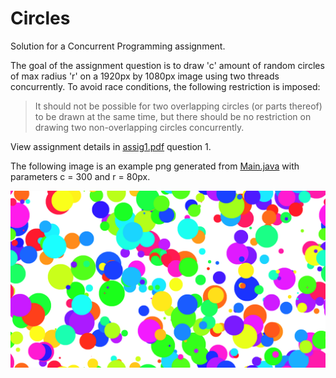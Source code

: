 # Circles
Solution for a Concurrent Programming assignment.

The goal of the assignment question is to draw 'c' amount of random circles of max radius 'r' on a 1920px by 1080px image using two threads concurrently. To avoid race conditions, the following restriction is imposed:

> It should not be possible for two overlapping circles (or parts thereof) to be drawn at the same time, but there should be no restriction on drawing two non-overlapping circles concurrently.

View assignment details in [assig1.pdf](assig1.pdf) question 1.

The following image is an example png generated from [Main.java](/src/Main.java) with parameters c = 300 and r = 80px.

![Random Circles](circles.png)
